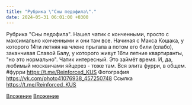 ```yaml
---
title: "Рубрика \"Сны педофила\"."
date: 2024-05-31 06:01:00 +0300
---
```


Рубрика "Сны педофила".
Нашел чатик с конченными, просто с максимально конченными и они там все. Начиная с Макса Кошака, у которого 14ти летняя на члене прыгала а потом его били (слабо), заканчивая Славой Балу, у которого живут 16ти летние квартиранты, "но это нормально". Чатик интересный. Это займёт время.
И, да, любимый москвичами яйцерез - тоже там. Вся элита фурри, в общем.
#фурри
https://t.me/Reinforced_KUS
Фотография
<a class="vk-attach" href="https://vk.com/photo41076938_457250748">https://vk.com/photo41076938_457250748</a>
Ссылка
https://t.me/Reinforced_KUS

<a class="vk-attach" href="https://vk.com/photo41076938_457250748">Вложение</a>
[Вложение](https://t.me/Reinforced_KUS)
